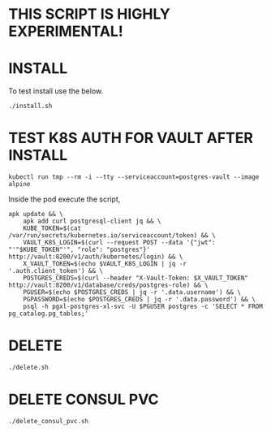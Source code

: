 # THIS SCRIPT IS HIGHLY EXPERIMENTAL!

# INSTALL

To test install use the below.

```shell
./install.sh
```

# TEST K8S AUTH FOR VAULT AFTER INSTALL

```shell
kubectl run tmp --rm -i --tty --serviceaccount=postgres-vault --image alpine
```

Inside the pod execute the script,
```shell
apk update && \
    apk add curl postgresql-client jq && \
    KUBE_TOKEN=$(cat /var/run/secrets/kubernetes.io/serviceaccount/token) && \
    VAULT_K8S_LOGIN=$(curl --request POST --data '{"jwt": "'"$KUBE_TOKEN"'", "role": "postgres"}' http://vault:8200/v1/auth/kubernetes/login) && \
    X_VAULT_TOKEN=$(echo $VAULT_K8S_LOGIN | jq -r '.auth.client_token') && \
    POSTGRES_CREDS=$(curl --header "X-Vault-Token: $X_VAULT_TOKEN" http://vault:8200/v1/database/creds/postgres-role) && \
    PGUSER=$(echo $POSTGRES_CREDS | jq -r '.data.username') && \
    PGPASSWORD=$(echo $POSTGRES_CREDS | jq -r '.data.password') && \
    psql -h pgxl-postgres-xl-svc -U $PGUSER postgres -c 'SELECT * FROM pg_catalog.pg_tables;'
```

# DELETE

```
./delete.sh
```

# DELETE CONSUL PVC

```
./delete_consul_pvc.sh
```
